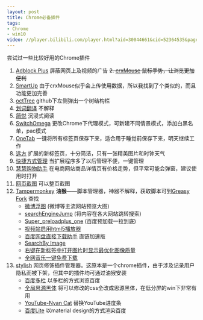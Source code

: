 ```yaml
---
layout: post
title: Chrome必备插件
tags: 
- Chrome
- win10
video: //player.bilibili.com/player.html?aid=30044661&cid=52364535&page=1
---
```


尝试过一些比较好用的Chrome插件
<!--more-->



1. [Adblock Plus](https://chrome.google.com/webstore/detail/adblock-plus/cfhdojbkjhnklbpkdaibdccddilifddb) 屏蔽网页上及视频的广告
~~2. [crxMouse](https://chrome.google.com/webstore/detail/jlgkpaicikihijadgifklkbpdajbkhjo) 鼠标手势，让浏览更加便利~~
2. [SmartUp](https://chrome.google.com/webstore/detail/bgjfekefhjemchdeigphccilhncnjldn) 由于crxMouse似乎会上传使用数据，所以我找到了个类似的，而且功能更加完善
3. [octTree](https://github.com/buunguyen/octotree) github下左侧弹出一个树结构栏
4. [划词翻译](https://chrome.google.com/webstore/detail/ikhdkkncnoglghljlkmcimlnlhkeamad) 不解释
5. [简悦](https://chrome.google.com/webstore/detail/%E7%AE%80%E6%82%A6-simpread/ijllcpnolfcooahcekpamkbidhejabll) 沉浸式阅读
6. [SwitchOmega](https://chrome.google.com/webstore/detail/proxy-switchyomega/padekgcemlokbadohgkifijomclgjgif) 更改Chrome下代理模式，可新建不同情景模式，添加白黑名单，pac模式
7. [OneTab](https://chrome.google.com/webstore/detail/chphlpgkkbolifaimnlloiipkdnihall) 一键将所有标签页保存下来，适合用于睡觉前保存下来，明天继续工作
8. [远方](https://chrome.google.com/webstore/detail/henmfoppjjkcencpbjaigfahdjlgpegn) 扩展的新标签页，十分简洁，只有一张精美图片和时钟天气
9. [快捷方式管理](https://chrome.google.com/webstore/detail/one-click-extensions-mana/pbgjpgbpljobkekbhnnmlikbbfhbhmem) 当扩展程序多了以后管理不便，一键管理
10. [慧慧购物助手](https://chrome.google.com/webstore/detail/ohjkicjidmohhfcjjlahfppkdblibkkb) 在电商网站商品详情页有价格走势，但平常可能会弹窗，建议使用时打开
11. [网页截图](https://chrome.google.com/webstore/detail/mcbpblocgmgfnpjjppndjkmgjaogfceg) 可以整页截图
12. [Tampermonkey](https://chrome.google.com/webstore/detail/tampermonkey/dhdgffkkebhmkfjojejmpbldmpobfkfo) **油猴**——脚本管理器，神器不解释，获取脚本可到[Greasy Fork](https://greasyfork.org/) 查找
    * [微博浮图](https://greasyfork.org/zh-CN/scripts/4233-miniblogimgpop-%E5%BE%AE%E5%8D%9A%E6%B5%AE%E5%9B%BE) (微博等主流网站预览大图)
    * [searchEngineJump](https://greasyfork.org/zh-CN/scripts/27752-searchenginejump-%E6%90%9C%E7%B4%A2%E5%BC%95%E6%93%8E%E5%BF%AB%E6%8D%B7%E8%B7%B3%E8%BD%AC) (将内容在各大网站跳转搜索)
    * [Super_preloadplus_one](https://greasyfork.org/zh-CN/scripts/33522-super-preloaderplus-one-new) (百度预加载一拉到底)
    * [视频站启用html5播放器](https://greasyfork.org/zh-CN/scripts/30545-%E8%A7%86%E9%A2%91%E7%AB%99%E5%90%AF%E7%94%A8html5%E6%92%AD%E6%94%BE%E5%99%A8)
    * [百度网盘直接下载助手](https://greasyfork.org/zh-CN/scripts/39504-%E7%99%BE%E5%BA%A6%E7%BD%91%E7%9B%98%E7%9B%B4%E6%8E%A5%E4%B8%8B%E8%BD%BD%E5%8A%A9%E6%89%8B-%E7%9B%B4%E9%93%BE%E5%8A%A0%E9%80%9F%E7%89%88) 直链加速版
    * [SearchBy Image](https://greasyfork.org/zh-CN/scripts/2998-search-by-image) 
    * [右键在新标签中打开图片时显示最优化图像质量](https://greasyfork.org/zh-CN/scripts/2312-resize-image-on-open-image-in-new-tab) 
    * [全网音乐一键免费下载](https://greasyfork.org/zh-CN/scripts/37058-%E5%85%A8%E7%BD%91%E9%9F%B3%E4%B9%90%E4%B8%80%E9%94%AE%E5%85%8D%E8%B4%B9%E4%B8%8B%E8%BD%BD-%E4%B8%80%E9%94%AE%E6%90%9C%E7%B4%A2-%E5%9C%A8%E7%BA%BF%E8%AF%95%E5%90%AC-%E9%AB%98%E6%B8%85%E5%93%81%E8%B4%A8%E8%AF%B7%E9%80%89%E6%8B%A9qq%E4%B8%8B%E8%BD%BD%E6%BA%90)
13. [stylish](https://userstyles.org) 网页修饰插件管理器。这原本是一个chrome插件，由于涉及记录用户隐私而被下架，但其中的插件均可通过油猴安装
      * [百度多栏](https://userstyles.org/styles/127217/theme) 以多栏的方式浏览百度
      * [全局思源黑体](https://userstyles.org/styles/123597/theme) 将可以修改的css全改成思源黑体，在低分屏的win下非常有用
      * [YouTube-Nyan Cat](https://userstyles.org/styles/95033/youtube-nyan-cat-progress-bar-video-player-theme) 替换YouTube进度条
      * [百度Lite](https://userstyles.org/styles/123858) 以material design的方式渲染百度